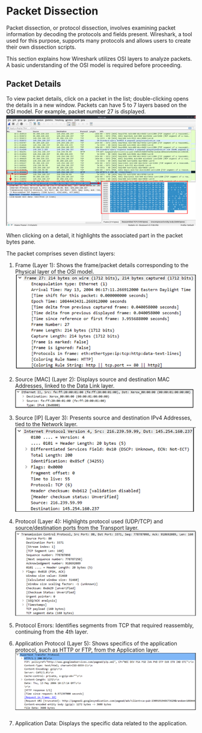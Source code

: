 # Packet Dissection 

Packet dissection, or protocol dissection, involves examining packet information by decoding the protocols and fields present. Wireshark, a tool used for this purpose, supports many protocols and allows users to create their own dissection scripts. 

This section explains how Wireshark utilizes OSI layers to analyze packets. A basic understanding of the OSI model is required before proceeding. 

## Packet Details 

To view packet details, click on a packet in the list; double-clicking opens the details in a new window. Packets can have 5 to 7 layers based on the OSI model. For example, packet number 27 is displayed. 
![alt text](image-7.png)

When clicking on a detail, it highlights the associated part in the packet bytes pane. 


The packet comprises seven distinct layers: 
1. Frame (Layer 1): Shows the frame/packet details corresponding to the Physical layer of 
the OSI model. 
![alt text](image-8.png)

2. Source [MAC] (Layer 2): Displays source and destination MAC Addresses, linked to the Data Link layer. 
![alt text](image-9.png)

3. Source [IP] (Layer 3): Presents source and destination IPv4 Addresses, tied to the Network layer. 
![alt text](image-10.png)

4. Protocol (Layer 4): Highlights protocol used (UDP/TCP) and source/destination ports from the Transport layer. 
![alt text](image-11.png)
5. Protocol Errors: Identifies segments from TCP that required reassembly, continuing from the 4th layer. 
6. Application Protocol (Layer 5): Shows specifics of the application protocol, such as HTTP or FTP, from the Application layer. 
![alt text](image-12.png)
7. Application Data: Displays the specific data related to the application. 

